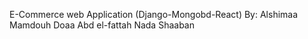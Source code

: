 E-Commerce web Application (Django-Mongobd-React)
By:
Alshimaa Mamdouh
Doaa Abd el-fattah
Nada Shaaban